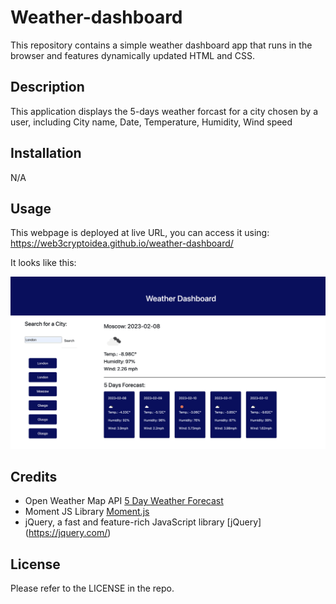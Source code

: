 # Weather-dashboard
 
This repository contains a simple weather dashboard app that runs in the browser and features dynamically updated HTML and CSS.

## Description

This application displays the 5-days weather forcast for a city chosen by a user, including City name, Date, Temperature, Humidity, Wind speed
 
## Installation
N/A

## Usage 
This webpage is deployed  at live URL, you can access it using: https://web3cryptoidea.github.io/weather-dashboard/

It looks like this:

![Screenshot](assets/images/image1.png)
 

## Credits

- Open Weather Map API [5 Day Weather Forecast](https://openweathermap.org/forecast5)
- Moment JS Library [Moment.js](https://momentjs.com/) 
- jQuery, a fast and feature-rich JavaScript library [jQuery] (https://jquery.com/)


## License
Please refer to the LICENSE in the repo.
